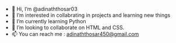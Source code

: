 - 👋 Hi, I’m @adinaththosar03
- 👀 I’m interested in collabrating in projects and learning new things
- 🌱 I’m currently learning Python 
- 💞️ I’m looking to collaborate on HTML and CSS.
- 📫 You can reach me : adinaththosar450@gmail.com

